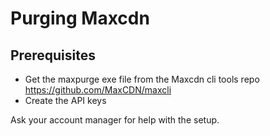 # Purging Maxcdn

## Prerequisites
* Get the maxpurge exe file from the Maxcdn cli tools repo https://github.com/MaxCDN/maxcli
* Create the API keys

Ask your account manager for help with the setup. 
